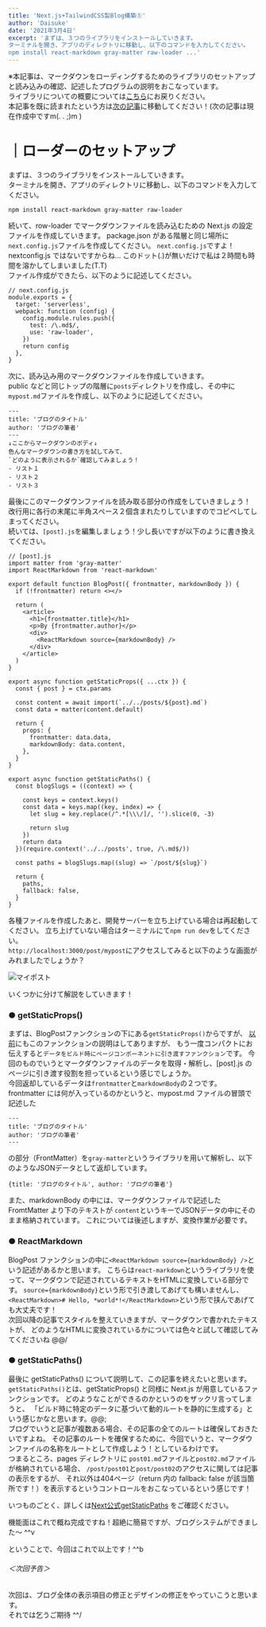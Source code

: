 ```yaml
---
title: 'Next.js+TailwindCSS製Blog構築⑤'
author: 'Daisuke'
date: '2021年3月4日'
excerpt: 'まずは、３つのライブラリをインストールしていきます。
ターミナルを開き、アプリのディレクトリに移動し、以下のコマンドを入力してください。
npm install react-markdown gray-matter raw-loader ...'
---
```


※本記事は、マークダウンをローディングするためのライブラリのセットアップと読み込みの確認、記述したプログラムの説明をおこなっています。  
ライブラリについての概要については[こちら](/post/next-tailwind01)にお戻りください。  
本記事を既に読まれたという方は[次の記事]()に移動してください！(次の記事は現在作成中ですm(. . ;)m )

# ｜ローダーのセットアップ
まずは、３つのライブラリをインストールしていきます。  
ターミナルを開き、アプリのディレクトリに移動し、以下のコマンドを入力してください。
```
npm install react-markdown gray-matter raw-loader
```
続いて、row-loader でマークダウンファイルを読み込むための Next.js の設定ファイルを作成していきます。
package.json がある階層と同じ場所に`next.config.js`ファイルを作成してください。
`next.config.js`ですよ！nextconfig.js ではないですからね... このドット(.)が無いだけで私は２時間も時間を溶かしてしまいました(T.T)  
ファイル作成ができたら、以下のように記述してください。
```
// next.config.js
module.exports = {
  target: 'serverless',
  webpack: function (config) {
    config.module.rules.push({
      test: /\.md$/,
      use: 'raw-loader',
    })
    return config
  },
}
```
次に、読み込み用のマークダウンファイルを作成していきます。  
public などと同じトップの階層に`posts`ディレクトリを作成し、その中に`mypost.md`ファイルを作成し、以下のように記述してください。
```
---
title: 'ブログのタイトル'
author: 'ブログの筆者'
---
↓ここからマークダウンのボディ↓  
色んなマークダウンの書き方を試してみて、  
`どのように表示されるか`確認してみましょう！
- リスト１
- リスト２
- リスト３
```
最後にこのマークダウンファイルを読み取る部分の作成をしていきましょう！
改行用に各行の末尾に半角スペース２個含まれたりしていますのでコピペしてしまってください。  
続いては、`[post].js`を編集しましょう！少し長いですが以下のように書き換えてください。
```
// [post].js
import matter from 'gray-matter'
import ReactMarkdown from 'react-markdown'

export default function BlogPost({ frontmatter, markdownBody }) {
  if (!frontmatter) return <></>

  return (
    <article>
      <h1>{frontmatter.title}</h1>
      <p>By {frontmatter.author}</p>
      <div>
        <ReactMarkdown source={markdownBody} />
      </div>
    </article>
  )
}

export async function getStaticProps({ ...ctx }) {
  const { post } = ctx.params

  const content = await import(`../../posts/${post}.md`)
  const data = matter(content.default)

  return {
    props: {
      frontmatter: data.data,
      markdownBody: data.content,
    },
  }
}

export async function getStaticPaths() {
  const blogSlugs = ((context) => {

    const keys = context.keys()
    const data = keys.map((key, index) => {
      let slug = key.replace(/^.*[\\\/]/, '').slice(0, -3)

      return slug
    })
    return data
  })(require.context('../../posts', true, /\.md$/))

  const paths = blogSlugs.map((slug) => `/post/${slug}`)

  return {
    paths,
    fallback: false,
  }
}
```
各種ファイルを作成したあと、開発サーバーを立ち上げている場合は再起動してください。
立ち上げていない場合はターミナルにて`npm run dev`をしてください。  
`http://localhost:3000/post/mypost`にアクセスしてみると以下のような画面がみれましたでしょうか？

![マイポスト](/images/mypost.png)

いくつかに分けて解説をしていきます！  
### ● getStaticProps()
まずは、BlogPostファンクションの下にある`getStaticProps()`からですが、
[以前](/post/next-tailwind03)にもこのファンクションの説明はしてありますが、
もう一度コンパクトにお伝えすると`データをビルド時にページコンポーネントに引き渡すファンクション`です。
今回のものでいうとマークダウンファイルのデータを取得・解析し、[post].js のページに引き渡す役割を担っているという感じでしょうか。  
今回返却しているデータは`frontmatter`と`markdownBody`の２つです。 
frontmatter には何が入っているのかというと、mypost.md ファイルの冒頭で記述した
```
---
title: 'ブログのタイトル'
author: 'ブログの筆者'
---
```
の部分（FrontMatter）を`gray-matter`というライブラリを用いて解析し、以下のようなJSONデータとして返却しています。
```
{title: 'ブログのタイトル', author: 'ブログの筆者'}
```
また、markdownBody の中には、マークダウンファイルで記述した FromtMatter より下のテキストが
`content`というキーでJSONデータの中にそのまま格納されています。
これについては後述しますが、変換作業が必要です。

### ● ReactMarkdown
BlogPost ファンクションの中に`<ReactMarkdown source={markdownBody} />`という記述があるかと思います。
こちらは`react-markdown`というライブラリを使って、マークダウンで記述されているテキストをHTMLに変換している部分です。
`source={markdownBody}`という形で引き渡してあげても構いませんし、
`<ReactMarkdown># Hello, *world*!</ReactMarkdown>`という形で挟んであげても大丈夫です！  
次回以降の記事でスタイルを整えていきますが、マークダウンで書かれたテキストが、
どのようなHTMLに変換されているかについては色々と試して確認してみてくださいね @@/

### ● getStaticPaths()
最後に getStaticPaths() について説明して、この記事を終えたいと思います。  
`getStaticPaths()`とは、getStaticProps() と同様に Next.js が用意しているファンクションです。
どのようなことができるのかというのをザックリ言ってしまうと、
「ビルド時に特定のデータに基づいて動的ルートを静的に生成する」という感じかなと思います。@@;  
ブログでいうと記事が複数ある場合、その記事の全てのルートは確保しておきたいですよね。
その記事のルートを確保するために、今回でいうと、マークダウンファイルの名称をルートとして作成しよう！としているわけです。  
つまるところ、pages ディレクトリに `post01.md`ファイルと`post02.md`ファイルが格納されている場合、
`/post/post01`と`post/post02`のアクセスに関しては記事の表示をするが、
それ以外は404ページ（return 内の fallback: false が該当箇所です！）を表示するというコントロールをおこなっているという感じです！

いつものごとく、詳しくは[Next公式getStaticPaths](https://nextjs.org/docs/basic-features/data-fetching#getstaticpaths-static-generation)
をご確認ください。

機能面はこれで概ね完成ですね！超絶に簡易ですが、ブログシステムができました〜 ^^v

ということで、今回はこれで以上です！^^b

###### ＜次回予告＞
次回は、ブログ全体の表示項目の修正とデザインの修正をやっていこうと思います。  
それでは乞うご期待 ^^/